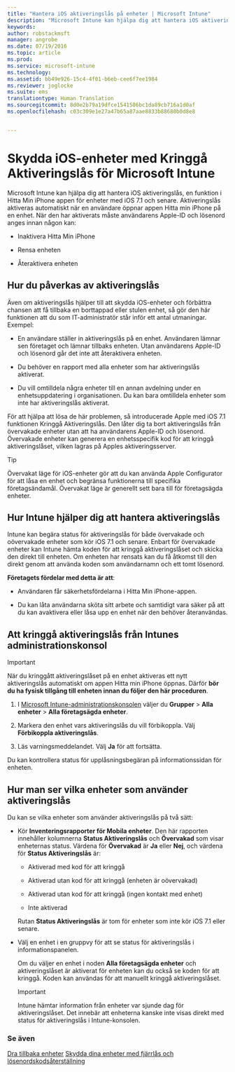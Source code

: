 ```yaml
---
title: "Hantera iOS aktiveringslås på enheter | Microsoft Intune"
description: "Microsoft Intune kan hjälpa dig att hantera iOS aktiveringslås, en funktion i Hitta Min iPhone appen för enheter med iOS 7.1 och senare."
keywords: 
author: robstackmsft
manager: angrobe
ms.date: 07/19/2016
ms.topic: article
ms.prod: 
ms.service: microsoft-intune
ms.technology: 
ms.assetid: bb49e926-15c4-4f01-b6eb-cee6f7ee1984
ms.reviewer: joglocke
ms.suite: ems
translationtype: Human Translation
ms.sourcegitcommit: 8d0e2b79a19dfce1541506bc1da89cb716a1d0af
ms.openlocfilehash: c03c309e1e27a47b65a87aae8833b88680b0d8e8


---
```


# Skydda iOS-enheter med Kringgå Aktiveringslås för Microsoft Intune
Microsoft Intune kan hjälpa dig att hantera iOS aktiveringslås, en funktion i Hitta Min iPhone appen för enheter med iOS 7.1 och senare. Aktiveringslås aktiveras automatiskt när en användare öppnar appen Hitta min iPhone på en enhet. När den har aktiverats måste användarens Apple-ID och lösenord anges innan någon kan: 

-   Inaktivera Hitta Min iPhone

-   Rensa enheten

-   Återaktivera enheten

## Hur du påverkas av aktiveringslås
Även om aktiveringslås hjälper till att skydda iOS-enheter och förbättra chansen att få tillbaka en borttappad eller stulen enhet, så gör den här funktionen att du som IT-administratör står inför ett antal utmaningar. Exempel:

-   En användare ställer in aktiveringslås på en enhet. Användaren lämnar sen företaget och lämnar tillbaks enheten. Utan användarens Apple-ID och lösenord går det inte att återaktivera enheten.

-   Du behöver en rapport med alla enheter som har aktiveringslås aktiverat.

-   Du vill omtilldela några enheter till en annan avdelning under en enhetsuppdatering i organisationen. Du kan bara omtilldela enheter som inte har aktiveringslås aktiverat.

För att hjälpa att lösa de här problemen, så introducerade Apple med iOS 7.1 funktionen Kringgå Aktiveringslås. Den låter dig ta bort aktiveringslås från övervakade enheter utan att ha användarens Apple-ID och lösenord. Övervakade enheter kan generera en enhetsspecifik kod för att kringgå aktiveringslåset, vilken lagras på Apples aktiveringsserver.

> [!TIP]
> Övervakat läge för iOS-enheter gör att du kan använda Apple Configurator för att låsa en enhet och begränsa funktionerna till specifika företagsändamål. Övervakat läge är generellt sett bara till för företagsägda enheter.

## Hur Intune hjälper dig att hantera aktiveringslås
Intune kan begära status för aktiveringslås för både övervakade och oövervakade enheter som kör iOS 7.1 och senare. Enbart för övervakade enheter kan Intune hämta koden för att kringgå aktiveringslåset och skicka den direkt till enheten. Om enheten har rensats kan du få åtkomst till den direkt genom att använda koden som användarnamn och ett tomt lösenord.

**Företagets fördelar med detta är att**:

-   Användaren får säkerhetsfördelarna i Hitta Min iPhone-appen.

-   Du kan låta användarna sköta sitt arbete och samtidigt vara säker på att du kan avaktivera eller låsa upp en enhet när den behöver återanvändas.

## Att kringgå aktiveringslås från Intunes administrationskonsol
> [!IMPORTANT]
> När du kringgått aktiveringslåset på en enhet aktiveras ett nytt aktiveringslås automatiskt om appen Hitta min iPhone öppnas. Därför **bör du ha fysisk tillgång till enheten innan du följer den här proceduren**.

1.  I [Microsoft Intune-administrationskonsolen](https://manage.microsoft.com) väljer du **Grupper** &gt; **Alla enheter** &gt; **Alla företagsägda enheter**.

2.  Markera den enhet vars aktiveringslås du vill förbikoppla. Välj **Förbikoppla aktiveringslås**.

3.  Läs varningsmeddelandet. Välj **Ja** för att fortsätta.

Du kan kontrollera status för upplåsningsbegäran på informationssidan för enheten.

## Hur man ser vilka enheter som använder aktiveringslås
Du kan se vilka enheter som använder aktiveringslås på två sätt:

-   Kör **Inventeringsrapporter för Mobila enheter**. Den här rapporten innehåller kolumnerna **Status Aktiveringslås** och **Övervakad** som visar enheternas status. Värdena för **Övervakad** är **Ja** eller **Nej**, och värdena för **Status Aktiveringslås** är:

    -   Aktiverad med kod för att kringgå

    -   Aktiverad utan kod för att kringgå (enheten är oövervakad)

    -   Aktiverad utan kod för att kringgå (ingen kontakt med enhet)

    -   Inte aktiverad

    Rutan **Status Aktiveringslås** är tom för enheter som inte kör iOS 7.1 eller senare.

-   Välj en enhet i en gruppvy för att se status för aktiveringslås i informationspanelen.

    Om du väljer en enhet i noden **Alla företagsägda enheter** och aktiveringslåset är aktiverat för enheten kan du också se koden för att kringgå. Koden kan användas för att manuellt kringgå aktiveringslåset.

    > [!IMPORTANT]
    >Intune hämtar information från enheter var sjunde dag för aktiveringslåset. Det innebär att enheterna kanske inte visas direkt med status för aktiveringslås i Intune-konsolen.


### Se även
[Dra tillbaka enheter](retire-devices-from-microsoft-intune-management.md)
[Skydda dina enheter med fjärrlås och lösenordskodsåterställning](use-remote-lock-and-passcode-reset-in-microsoft-intune.md)



<!--HONumber=Aug16_HO1-->


